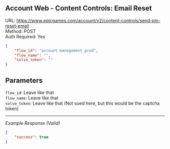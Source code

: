 ## Account Web - Content Controls: Email Reset

URL: https://www.epicgames.com/account/v2/content-controls/send-pin-reset-email \
Method: POST \
Auth Required: Yes

```json
{
    "flow_id": "account_management_prod",
    "flow_name": "",
    "solve_token": ""
}
```

## Parameters

`flow_id`: Leave like that <br/>
`flow_name`: Leave like that <br/>
`solve_token`: Leave like that (Not sued here, but this would be the captcha token)

---

_Example Response (Valid)_

```json
{
    "success": true
}
```